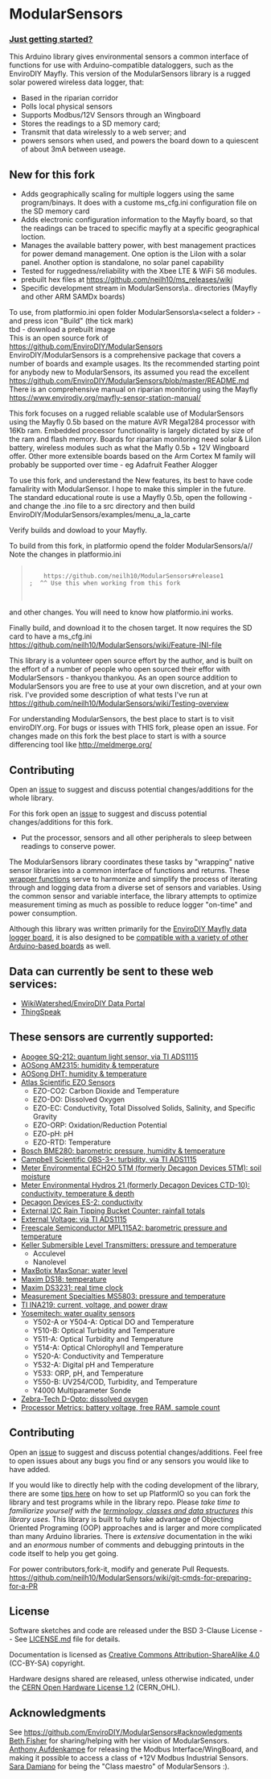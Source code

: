 # ModularSensors

### [Just getting started?](https://github.com/EnviroDIY/ModularSensors/wiki/Getting-Started)

This Arduino library gives environmental sensors a common interface of functions for use with Arduino-compatible dataloggers, such as the EnviroDIY Mayfly. 
This version of the ModularSensors library is a rugged solar powered wireless data logger, that:
* Based in the riparian corridor
* Polls local physical sensors
* Supports Modbus/12V Sensors through an  Wingboard 
* Stores the readings to a SD memory card;
* Transmit that data wirelessly to a web server; and
* powers sensors when used, and powers the board down to a quiescent of about 3mA between useage.
## New for this fork   
* Adds geographically scaling for multiple loggers using the same program/binays. It does with a  custome ms_cfg.ini configuration file on the SD memory card
* Adds electronic configuration information to the Mayfly board, so that the readings can be traced to specific mayfly at a specific geographical loction.
* Manages the available battery power, with best management practices for power demand management. One option is the LiIon with a solar panel. Another option is standalone, no solar panel capability
* Tested for ruggedness/reliability with the Xbee LTE & WiFi S6 modules.
* prebuilt hex files at https://github.com/neilh10/ms_releases/wiki
* Specific development stream in ModularSensors\a\.. directories (Mayfly and other ARM SAMDx boards)   

To use, from platformio.ini open folder ModularSensors\a\<select a folder> - and press icon "Build" (the tick mark)   
tbd - download a prebuilt image   
This is an open source fork of https://github.com/EnviroDIY/ModularSensors   
EnviroDIY/ModularSensors is a comprehensive package that covers a number of boards and example usages. Its the recommended starting point for anybody new to ModularSensors, its assumed you read the excellent https://github.com/EnviroDIY/ModularSensors/blob/master/README.md
There is an comprehensive manual on riparian monitoring using the Mayfly  https://www.envirodiy.org/mayfly-sensor-station-manual/

This fork focuses on a rugged reliable scalable use of ModularSensors using the Mayfly 0.5b based on the mature AVR Mega1284 processor with 16Kb ram. 
Embedded processor functionality is largely dictated by size of the ram and flash memory.
Boards for riparian monitoring need solar & LiIon battery, wireless modules such as what the Mafly 0.5b + 12V Wingboard offer. 
Other more extensible boards based on the Arm Cortex M family will probably be supported over time -
 eg Adafruit Feather Alogger

To use this fork, and underestand the New features, its best to have code famalirity with ModularSensor. 
I hope to make this simpler in the future.   
The standard educational route is use a Mayfly 0.5b, open the following - and change the .ino file to a src directory and then build 
EnviroDIY/ModularSensors/examples/menu_a_la_carte

Verify builds and dowload to your Mayfly.

To build from this fork, in platformio opend the folder  ModularSensors/a/<directory>/ 
Note the changes in  platformio.ini
<blockquote><pre><code>
    https://github.com/neilh10/ModularSensors#release1
;  ^^ Use this when working from this fork    

</code></pre></blockquote>
and other changes. You will need to know how platformio.ini works.

Finally build, and download it to the chosen target. 
It now requires the SD card to have a ms_cfg.ini https://github.com/neilh10/ModularSensors/wiki/Feature-INI-file

This library is a volunteer open source effort by the author, and is built on the effort of a number of people who open sourced their effor with ModularSensors - thankyou thankyou. 
As an open source addition to ModularSensors you are free to use at your own discretion, and at your own risk. I've provided some description of what tests I've run at 
https://github.com/neilh10/ModularSensors/wiki/Testing-overview
  

For understanding ModularSensors, the best place to start is to visit enviroDIY.org. 
For bugs or issues with THIS fork, please open an issue. 
For changes made on this fork the best place to start is with a source differencing tool like http://meldmerge.org/


## Contributing
Open an [issue](https://github.com/EnviroDIY/ModularSensors/issues) to suggest and discuss potential changes/additions for the whole library. 

For this fork open an [issue](https://github.com/neilh10/ModularSensors/issues) to suggest and discuss potential changes/additions for this fork. 
* Put the processor, sensors and all other peripherals to sleep between readings to conserve power.

The ModularSensors library coordinates these tasks by "wrapping" native sensor libraries into a common interface of functions and returns. These [wrapper functions](https://en.wikipedia.org/wiki/Wrapper_function) serve to harmonize and simplify the process of iterating through and logging data from a diverse set of sensors and variables.  Using the common sensor and variable interface, the library attempts to optimize measurement timing as much as possible to reduce logger "on-time" and power consumption.

Although this library was written primarily for the [EnviroDIY Mayfly data logger board](https://envirodiy.org/mayfly/), it is also designed to be [compatible with a variety of other Arduino-based boards](https://github.com/EnviroDIY/ModularSensors/wiki/Processor-Compatibility) as well.


## Data can currently be sent to these web services:

- [WikiWatershed/EnviroDIY Data Portal](https://github.com/EnviroDIY/ModularSensors/wiki/EnviroDIY-Portal-Functions)
- [ThingSpeak](https://github.com/EnviroDIY/ModularSensors/wiki/ThingSpeak-Functions)

## These sensors are currently supported:

- [Apogee SQ-212: quantum light sensor, via TI ADS1115](https://github.com/EnviroDIY/ModularSensors/wiki/Apogee-SQ212)
- [AOSong AM2315: humidity & temperature](https://github.com/EnviroDIY/ModularSensors/wiki/AOSong-AM2315)
- [AOSong DHT: humidity & temperature](https://github.com/EnviroDIY/ModularSensors/wiki/AOSong-DHT)
- [Atlas Scientific EZO Sensors](https://github.com/EnviroDIY/ModularSensors/wiki/Atlas-Sensors)
    - EZO-CO2: Carbon Dioxide and Temperature
    - EZO-DO: Dissolved Oxygen
    - EZO-EC: Conductivity, Total Dissolved Solids, Salinity, and Specific Gravity
    - EZO-ORP: Oxidation/Reduction Potential
    - EZO-pH: pH
    - EZO-RTD: Temperature
- [Bosch BME280: barometric pressure, humidity & temperature](https://github.com/EnviroDIY/ModularSensors/wiki/Bosch-BME280)
- [Campbell Scientific OBS-3+: turbidity, via TI ADS1115](https://github.com/EnviroDIY/ModularSensors/wiki/Campbell-OBS3)
- [Meter Environmental ECH2O 5TM (formerly Decagon Devices 5TM): soil moisture](https://github.com/EnviroDIY/ModularSensors/wiki/Meter-ECH2O-5TM)
- [Meter Environmental Hydros 21 (formerly Decagon Devices CTD-10): conductivity, temperature & depth](https://github.com/EnviroDIY/ModularSensors/wiki/Meter-Hydros-21)
- [Decagon Devices ES-2: conductivity ](https://github.com/EnviroDIY/ModularSensors/wiki/Decagon-ES2)
- [External I2C Rain Tipping Bucket Counter: rainfall totals](https://github.com/EnviroDIY/ModularSensors/wiki/I2C-Tipping-Bucket)
- [External Voltage: via TI ADS1115](https://github.com/EnviroDIY/ModularSensors/wiki/TI-ADS1115-Voltage)
- [Freescale Semiconductor MPL115A2: barometric pressure and temperature](https://github.com/EnviroDIY/ModularSensors/wiki/Freescale-MPL115A2)
- [Keller Submersible Level Transmitters: pressure and temperature](https://github.com/EnviroDIY/ModularSensors/wiki/Keller-Level)
    - Acculevel
    - Nanolevel
- [MaxBotix MaxSonar: water level](https://github.com/EnviroDIY/ModularSensors/wiki/MaxBotix-MaxSonar)
- [Maxim DS18: temperature](https://github.com/EnviroDIY/ModularSensors/wiki/Maxim-DS18)
- [Maxim DS3231: real time clock](https://github.com/EnviroDIY/ModularSensors/wiki/Maxim-DS3231)
- [Measurement Specialties MS5803: pressure and temperature](https://github.com/EnviroDIY/ModularSensors/wiki/Measurement-Specialties-MS5803)
- [TI INA219: current, voltage, and power draw](https://github.com/EnviroDIY/ModularSensors/wiki/TI-INA219)
- [Yosemitech: water quality sensors](https://github.com/EnviroDIY/ModularSensors/wiki/Yosemitech-Sensors)
    - Y502-A or Y504-A: Optical DO and Temperature
    - Y510-B: Optical Turbidity and Temperature
    - Y511-A: Optical Turbidity and Temperature
    - Y514-A: Optical Chlorophyll and Temperature
    - Y520-A: Conductivity and Temperature
    - Y532-A: Digital pH and Temperature
    - Y533: ORP, pH, and Temperature
    - Y550-B: UV254/COD, Turbidity, and Temperature
    - Y4000 Multiparameter Sonde
- [Zebra-Tech D-Opto: dissolved oxygen](https://github.com/EnviroDIY/ModularSensors/wiki/ZebraTech-DOpto)
- [Processor Metrics: battery voltage, free RAM, sample count](https://github.com/EnviroDIY/ModularSensors/wiki/Processor-Metadata)



## Contributing
Open an [issue](https://github.com/EnviroDIY/ModularSensors/issues) to suggest and discuss potential changes/additions.  Feel free to open issues about any bugs you find or any sensors you would like to have added.

If you would like to directly help with the coding development of the library, there are some [tips here](https://github.com/EnviroDIY/ModularSensors/wiki/Developer-Setup) on how to set up PlatformIO so you can fork the library and test programs while in the library repo.  Please _take time to familiarize yourself with the [terminology, classes and data structures](https://github.com/EnviroDIY/ModularSensors/wiki/Terminology) this library uses_.  This library is built to fully take advantage of Objecting Oriented Programing (OOP) approaches and is larger and more complicated than many Arduino libraries.  There is _extensive_ documentation in the wiki and an _enormous_ number of comments and debugging printouts in the code itself to help you get going.


For power contributors,fork-it, modify and generate Pull Requests.
https://github.com/neilh10/ModularSensors/wiki/git-cmds-for-preparing-for-a-PR

## License
Software sketches and code are released under the BSD 3-Clause License -- See [LICENSE.md](https://github.com/EnviroDIY/ModularSensors/blob/master/LICENSE.md) file for details.

Documentation is licensed as [Creative Commons Attribution-ShareAlike 4.0](https://creativecommons.org/licenses/by-sa/4.0/) (CC-BY-SA) copyright.

Hardware designs shared are released, unless otherwise indicated, under the [CERN Open Hardware License 1.2](http://www.ohwr.org/licenses/cern-ohl/v1.2) (CERN_OHL).

## Acknowledgments
See https://github.com/EnviroDIY/ModularSensors#acknowledgments   
[Beth Fisher](https://github.com/fisherba) for sharing/helping with her vision of ModularSensors.   
[Anthony Aufdenkampe](https://github.com/aufdenkampe) for releasing the Modbus Interface/WingBoard, and making it possible to access a class of +12V Modbus Industrial Sensors.   
[Sara Damiano](https://github.com/SRGDamia1) for being the "Class maestro" of ModularSensors :).   
